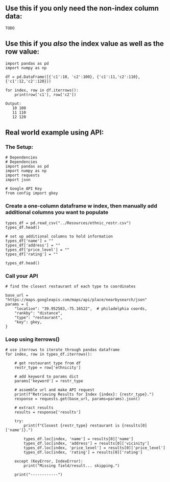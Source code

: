 ## Use this if you only need the non-index column data:
~~~
TODO
~~~
## Use this if you *also* the index value as well as the row value:
~~~
import pandas as pd
import numpy as np

df = pd.DataFrame([{'c1':10, 'c2':100}, {'c1':11,'c2':110}, {'c1':12,'c2':120}])

for index, row in df.iterrows():
    print(row['c1'], row['c2'])

Output: 
   10 100
   11 110
   12 120
~~~~

## Real world example using API:
### The Setup:
~~~
# Dependencies
# Dependencies
import pandas as pd
import numpy as np
import requests
import json

# Google API Key
from config import gkey
~~~

### Create a one-column dataframe w index, then manually add additional columns you want to populate
~~~
types_df = pd.read_csv("../Resources/ethnic_restr.csv")
types_df.head()

# set up additional columns to hold information
types_df['name'] = ""
types_df['address'] = ""
types_df['price_level'] = ""
types_df['rating'] = ""

types_df.head()
~~~

### Call your API
~~~~
# find the closest restaurant of each type to coordinates

base_url = "https://maps.googleapis.com/maps/api/place/nearbysearch/json"
params = {
    "location": "39.952583,-75.16522",  # philadelphia coords,
    "rankby": "distance",
    "type": "restaurant",
    "key": gkey,
}
~~~~

### Loop using iterrows()
~~~
# use iterrows to iterate through pandas dataframe
for index, row in types_df.iterrows():

    # get restaurant type from df
    restr_type = row['ethnicity']

    # add keyword to params dict
    params['keyword'] = restr_type

    # assemble url and make API request
    print(f"Retrieving Results for Index {index}: {restr_type}.")
    response = requests.get(base_url, params=params).json()
    
    # extract results
    results = response['results']
    
    try:
        print(f"Closest {restr_type} restaurant is {results[0]['name']}.")
        
        types_df.loc[index, 'name'] = results[0]['name']
        types_df.loc[index, 'address'] = results[0]['vicinity']
        types_df.loc[index, 'price_level'] = results[0]['price_level']
        types_df.loc[index, 'rating'] = results[0]['rating']
        
    except (KeyError, IndexError):
        print("Missing field/result... skipping.")
        
    print("------------")
    
~~~
